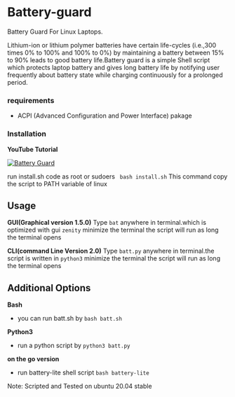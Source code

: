 # Battery-guard
Battery Guard For Linux Laptops.

Lithium-ion or lithium polymer batteries have certain life-cycles (i.e.,300 times 0% to 100% and 100% to 0%) by maintaining a battery between 15% to 90% leads to good battery life.Battery guard is a simple Shell script which protects laptop battery and gives long battery life by notifying user frequently about battery state while charging continuously for a prolonged period.
### requirements
  * ACPI (Advanced Configuration and Power Interface) pakage
### Installation
**YouTube Tutorial**

[![Battery Guard](https://i.ytimg.com/vi/g9D9gAw4wxc/hqdefault.jpg)](https://www.youtube.com/watch?v=g9D9gAw4wxc "Link")

run install.sh code as root or sudoers
` bash install.sh`
This command copy the script to PATH variable of linux

## Usage

**GUI(Graphical version 1.5.0)**
Type `bat` anywhere in terminal.which is optimized with gui `zenity`
minimize the terminal the script will run as long the terminal opens

**CLI(command Line Version 2.0)**
Type `batt.py` anywhere in terminal.the script is written in `python3`
minimize the terminal the script will run as long the terminal opens

## Additional Options
**Bash**  
- you can run batt.sh by `bash batt.sh`  

**Python3**  
- run a python script by `python3 batt.py`  

**on the go version**  
- run battery-lite shell script `bash battery-lite`


Note: Scripted and Tested on ubuntu 20.04 stable 
